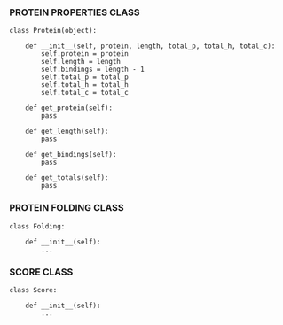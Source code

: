 ### PROTEIN PROPERTIES CLASS

~~~
class Protein(object):

    def __init__(self, protein, length, total_p, total_h, total_c):
        self.protein = protein
        self.length = length
        self.bindings = length - 1
        self.total_p = total_p
        self.total_h = total_h
        self.total_c = total_c

    def get_protein(self):
        pass

    def get_length(self):
        pass

    def get_bindings(self):
        pass

    def get_totals(self):
        pass
~~~

### PROTEIN FOLDING CLASS

~~~
class Folding:

    def __init__(self):
        ...
~~~

### SCORE CLASS

~~~
class Score:

    def __init__(self):
        ...
~~~
